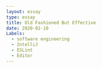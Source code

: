 ```yaml
---
layout: essay
type: essay
title: Old Fashioned But Effective
date: 2020-02-10
Labels:
  - software engineering
  - IntelliJ
  - ESLint
  - Editor
---
```

